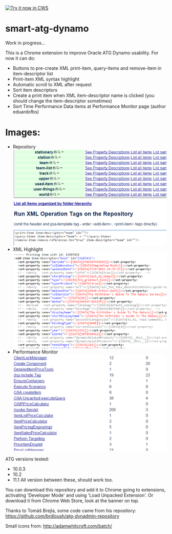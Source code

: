 <a target="_blank" href="https://chrome.google.com/webstore/detail/smart-atg-dynamo/apdodcbnnfkiohphgedncobeejeccjbk">![Try it now in CWS](https://github.com/madalozzo/smart-atg-dynamo/blob/master/imgs/webstore.png "Click here to install this from the Chrome Web Store")</a>

# smart-atg-dynamo

Work in progress...

This is a Chrome extension to improve Oracle ATG Dynamo usability. For now it can do:
* Buttons to pre-create XML print-item, query-items and remove-item in item-descriptor list
* Print-item XML syntax highlight
* Automatic scroll to XML after request
* Sort item descriptors
* Create a print item when XML item-descriptor name is clicked (you should change the item-descriptor sometimes)
* Sort Time Performance Data items at Performance Monitor page (author eduardofbs)

# Images:
* Repository
![Repository](https://github.com/madalozzo/smart-atg-dynamo/blob/master/imgs/Repository.png)
* XML Highlight
![XML Highlight](https://github.com/madalozzo/smart-atg-dynamo/blob/master/imgs/XML%20highlight.png)
* Performance Monitor
![Performance Monitor](https://github.com/madalozzo/smart-atg-dynamo/blob/master/imgs/Performance%20Monitor.png)

ATG versions tested:
* 10.0.3
* 10.2
* 11.1
All version between these, should work too.

You can download this repository and add it to Chrome going to extensions, activating 'Developer Mode' and using 'Load Unpacked Extension'. Or download it from Chrome Web Store, look at the banner on top.

Thanks to Tomáš Brejla, some code came from his repository: https://github.com/brdloush/atg-dynadmin-repository

Small icons from: http://adamwhitcroft.com/batch/
